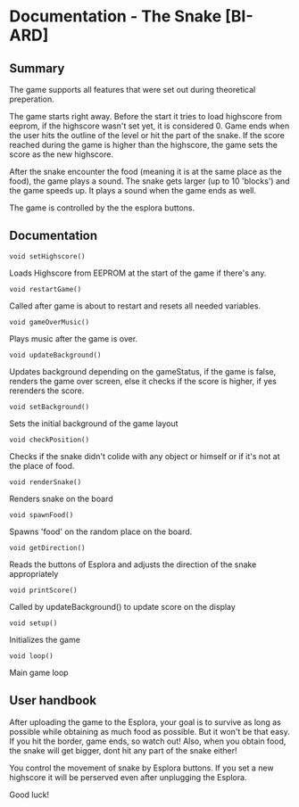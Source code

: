 # Documentation - The Snake [BI-ARD]

## Summary

The game supports all features that were set out during theoretical preperation.

The game starts right away. Before the start it tries to load highscore from eeprom, if the highscore wasn't set yet, it is considered 0. Game ends when the user hits the outline of the level or hit the part of the snake. If the score reached during the game is higher than the highscore, the game sets the score as the new highscore.

After the snake encounter the food (meaning it is at the same place as the food), the game plays a sound. The snake gets larger (up to 10 'blocks') and the game speeds up. It plays a sound when the game ends as well.

The game is controlled by the the esplora buttons.

## Documentation
```
void setHighscore()
```
Loads Highscore from EEPROM at the start of the game if there's any.

```
void restartGame()
```
Called after game is about to restart and resets all needed variables.

```
void gameOverMusic()
```
Plays music after the game is over.

```
void updateBackground()
```
Updates background depending on the gameStatus, if the game is false, renders the game over screen, else it checks if the score is higher, if yes rerenders the score.

```
void setBackground()
```
Sets the initial background of the game layout

```
void checkPosition()
```
Checks if the snake didn't colide with any object or himself or if it's  not at the place of food.


```
void renderSnake()

```
Renders snake on the board

```
void spawnFood()
```
Spawns 'food' on the random place on the board. 

```
void getDirection()
```
Reads the buttons of Esplora and adjusts the direction of the snake appropriately

```
void printScore()
```
Called by updateBackground() to update score on the display

```
void setup()
```
Initializes the game

```
void loop()
```
Main game loop




## User handbook
After uploading the game to the Esplora, your goal is to survive as long as possible while obtaining as much food as possible. But it won't be that easy. If you hit the border, game ends, so watch out! Also, when you obtain food, the snake will get bigger, dont hit any part of the snake either!

You control the movement of snake by Esplora buttons. If you set a new highscore it will be perserved even after unplugging the Esplora.

Good luck!